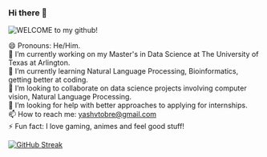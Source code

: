 ### Hi there 👋

![WELCOME to my github!](https://github.com/Yash-Tobre/Yash-Tobre/assets/60502700/66748a72-5d22-45ce-a4ab-350ee44a3d3e)



😄 Pronouns: He/Him. <br>
🔭 I’m currently working on my Master's in Data Science at The University of Texas at Arlington.<br>
🌱 I’m currently learning Natural Language Processing, Bioinformatics, getting better at coding.<br>
👯 I’m looking to collaborate on data science projects involving computer vision, Natural Language Processing.<br>
🤔 I’m looking for help with better approaches to applying for internships.<br>
📫 How to reach me: yashvtobre@gmail.com<br>
⚡ Fun fact: I love gaming, animes and feel good stuff!<br>


[![GitHub Streak](https://github-readme-streak-stats.herokuapp.com?user=Yash-Tobre&theme=dawnfox&exclude_days=Sun%2CSat&card_width=899)](https://git.io/streak-stats)
